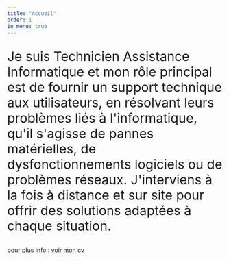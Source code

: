 ```yaml
---
title: "Accueil"
order: 1
in_menu: true
---
```

<p style="font-size: 30px;">Je suis Technicien Assistance Informatique et mon rôle principal est de fournir un support technique aux utilisateurs, en résolvant leurs problèmes liés à l'informatique, qu'il s'agisse de pannes matérielles, de dysfonctionnements logiciels ou de problèmes réseaux. J'interviens à la fois à distance et sur site pour offrir des solutions adaptées à chaque situation.</p>




  
<p>pour plus info : <a href="CV_2025-01-28_Fouad_HAMA-4.pdf ">voir mon cv</a></p> 